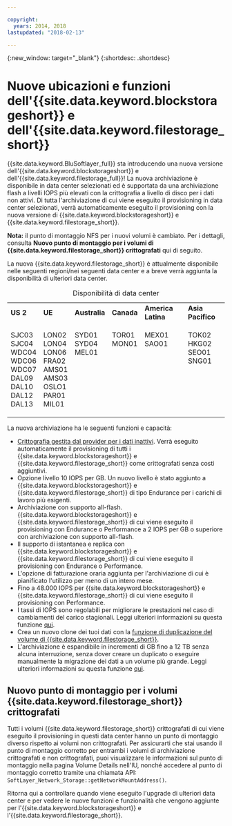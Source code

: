 ```yaml
---

copyright:
  years: 2014, 2018
lastupdated: "2018-02-13"

---
```

{:new_window: target="_blank"}
{:shortdesc: .shortdesc}

# Nuove ubicazioni e funzioni dell'{{site.data.keyword.blockstorageshort}} e dell'{{site.data.keyword.filestorage_short}}

{{site.data.keyword.BluSoftlayer_full}} sta introducendo una nuova versione dell'{{site.data.keyword.blockstorageshort}} e dell'{{site.data.keyword.filestorage_full}}!  La nuova archiviazione è disponibile in data center selezionati ed è supportata da una archiviazione flash a livelli IOPS più elevati con la crittografia a livello di disco per i dati non attivi. Di tutta l'archiviazione di cui viene eseguito il provisioning in data center selezionati, verrà automaticamente eseguito il provisioning con la nuova versione di {{site.data.keyword.blockstorageshort}} e {{site.data.keyword.filestorage_short}}.

**Nota:** il punto di montaggio NFS per i nuovi volumi è cambiato. Per i dettagli, consulta **Nuovo punto di montaggio per i volumi di {{site.data.keyword.filestorage_short}} crittografati** qui di seguito.

La nuova {{site.data.keyword.filestorage_short}} è attualmente disponibile nelle seguenti regioni/nei seguenti data center e a breve verrà aggiunta la disponibilità di ulteriori data center.
<table style="width:100%;">
	<caption>Disponibilità di data center</caption>
	<tbody>
		<tr>
			<td><strong>US 2</strong></td>
			<td><strong>UE</strong></td>
			<td><strong>Australia</strong></td>
			<td><strong>Canada</strong></td>
			<td><strong>America Latina</strong></td>
			<td><strong>Asia Pacifico</strong></td>
		</tr>
		<tr>
			<td>
				<p>SJC03<br />
				   SJC04<br />
					WDC04<br />
					WDC06<br />
					WDC07<br />
					DAL09<br />
					DAL10<br />
					DAL12<br />
					DAL13</p>
			</td>
			<td>
				<p>LON02<br />
				LON04<br />
				LON06<br />
				FRA02<br />
				AMS01<br />
				AMS03<br />
				OSLO1<br />
				PAR01<br />
				MIL01<br /></p>
			</td>
			<td>
				<p>SYD01<br />
				SYD04<br />
				MEL01<br /><br /><br /><br /><br /><br /><br /></p>
			</td>
			<td>
				<p>TOR01<br />
					MON01<br /><br /><br /><br /><br /><br /><br /><br /></p>
			</td>
			<td>
				<p>MEX01<br />SAO01<br /><br /><br /><br /><br /><br /><br /><br /></p>
			</td>
						<td>
				<p>TOK02<br />
				HKG02<br />
				SEO01<br />
				SNG01<br /><br /><br /><br /><br /><br /></p>
			</td>
			</tr>
	</tbody>
</table>


La nuova archiviazione ha le seguenti funzioni e capacità:

-  [Crittografia gestita dal provider per i dati inattivi](block-file-storage-encryption-rest.html). Verrà eseguito automaticamente il provisioning di tutti i {{site.data.keyword.blockstorageshort}} e {{site.data.keyword.filestorage_short}} come crittografati senza costi aggiuntivi.
-  Opzione livello 10 IOPS per GB. Un nuovo livello è stato aggiunto a {{site.data.keyword.blockstorageshort}} e {{site.data.keyword.filestorage_short}} di tipo Endurance per i carichi di lavoro più esigenti.
-  Archiviazione con supporto all-flash. {{site.data.keyword.blockstorageshort}} e {{site.data.keyword.filestorage_short}} di cui viene eseguito il provisioning con Endurance o Performance a 2 IOPS per GB o superiore con archiviazione con supporto all-flash.
-  Il supporto di istantanea e replica con {{site.data.keyword.blockstorageshort}} e {{site.data.keyword.filestorage_short}} di cui viene eseguito il provisioning con Endurance o Performance.
-  L'opzione di fatturazione oraria aggiunta per l'archiviazione di cui è pianificato l'utilizzo per meno di un intero mese. 
-  Fino a 48.000 IOPS per {{site.data.keyword.blockstorageshort}} e {{site.data.keyword.filestorage_short}} di cui viene eseguito il provisioning con Performance.
-  I tassi di IOPS sono regolabili per migliorare le prestazioni nel caso di cambiamenti del carico stagionali. Leggi ulteriori informazioni su questa funzione [qui](adjustable-iops.html).
-  Crea un nuovo clone dei tuoi dati con la [funzione di duplicazione del volume di {{site.data.keyword.filestorage_short}}](how-to-create-duplicate-volume.html).
- L'archiviazione è espandibile in incrementi di GB fino a 12 TB senza alcuna interruzione, senza dover creare un duplicato o eseguire manualmente la migrazione dei dati a un volume più grande. Leggi ulteriori informazioni su questa funzione [qui](expandable_file_storage.html).

## Nuovo punto di montaggio per i volumi {{site.data.keyword.filestorage_short}} crittografati

Tutti i volumi {{site.data.keyword.filestorage_short}} crittografati di cui viene eseguito il provisioning in questi data center hanno un punto di montaggio diverso rispetto ai volumi non crittografati. Per assicurarti che stai usando il punto di montaggio corretto per entrambi i volumi di archiviazione crittografati e non crittografati, puoi visualizzare le informazioni sul punto di montaggio nella pagina Volume Details nell'IU, nonché accedere al punto di montaggio corretto tramite una chiamata API: `SoftLayer_Network_Storage::getNetworkMountAddress()`.

Ritorna qui a controllare quando viene eseguito l'upgrade di ulteriori data center e per vedere le nuove funzioni e funzionalità che vengono aggiunte per l'{{site.data.keyword.blockstorageshort}} e l'{{site.data.keyword.filestorage_short}}.
